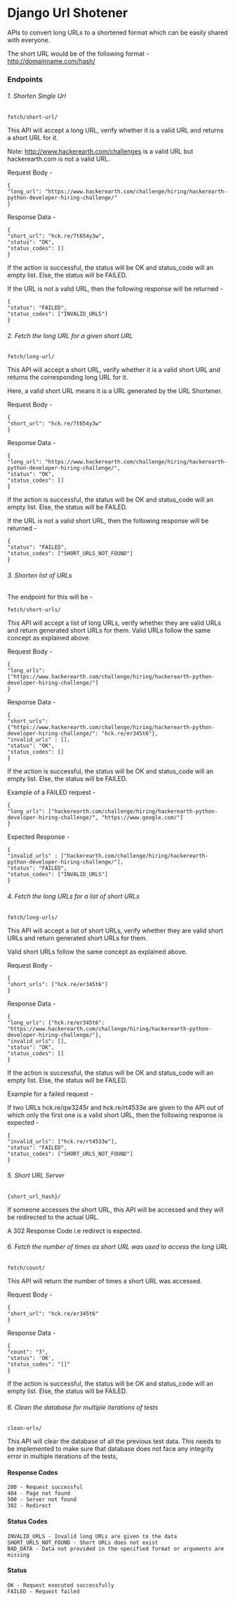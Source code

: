# Django Url Shotener


APIs to convert long URLs to a shortened format which can be easily shared with everyone.

The short URL would be of the following format - http://domainname.com/hash/

### Endpoints

###### 1. Shorten Single Url

	fetch/short-url/

This API will accept a long URL, verify whether it is a valid URL and returns a short URL for it.

Note: http://www.hackerearth.com/challenges is a valid URL but hackerearth.com is not a valid URL.

Request Body - 

	{
    "long_url": "https://www.hackerearth.com/challenge/hiring/hackerearth-python-developer-hiring-challenge/"
	}

Response Data -

	{
    "short_url": "hck.re/7t654y3w",
    "status": "OK",
    "status_codes": []
	}

If the action is successful, the status will be OK and status_code will an empty list. Else, the status will be FAILED.

If the URL is not a valid URL, then the following response will be returned -

	{
    "status": "FAILED",
    "status_codes": ["INVALID_URLS"]
	}
    
###### 2. Fetch the long URL for a given short URL

	fetch/long-url/

This API will accept a short URL, verify whether it is a valid short URL and returns the corresponding long URL for it.

Here, a valid short URL means it is a URL generated by the URL Shortener.

Request Body - 

	{
    "short_url": "hck.re/7t654y3w"
	}

Response Data -

	{
    "long_url": "https://www.hackerearth.com/challenge/hiring/hackerearth-python-developer-hiring-challenge/",
    "status": "OK",
    "status_codes": []
	}

If the action is successful, the status will be OK and status_code will an empty list. Else, the status will be FAILED.

If the URL is not a valid short URL, then the following response will be returned -

	{
    "status": "FAILED",
    "status_codes": ["SHORT_URLS_NOT_FOUND"]
	}

###### 3. Shorten list of URLs

The endpoint for this will be - 

	fetch/short-urls/

This API will accept a list of long URLs, verify whether they are valid URLs and return generated short URLs for them. Valid URLs follow the same concept as explained above.

Request Body - 

	{
    "long_urls": ["https://www.hackerearth.com/challenge/hiring/hackerearth-python-developer-hiring-challenge/"]
	}

Response Data -

	{
    "short_urls": {"https://www.hackerearth.com/challenge/hiring/hackerearth-python-developer-hiring-challenge/": "hck.re/er345t6"},
    "invalid_urls" : [],
    "status": "OK",
    "status_codes": []
	}

If the action is successful, the status will be OK and status_code will an empty list. Else, the status will be FAILED.

Example of a FAILED request -

	{
    "long_urls": ["hackerearth.com/challenge/hiring/hackerearth-python-developer-hiring-challenge/", "https://www.google.com/"]
	}

Expected Response -

	{
    "invalid_urls" : ["hackerearth.com/challenge/hiring/hackerearth-python-developer-hiring-challenge/"],
    "status": "FAILED",
    "status_codes": ["INVALID_URLS"]
	}

###### 4. Fetch the long URLs for a list of short URLs

	fetch/long-urls/

This API will accept a list of short URLs, verify whether they are valid short URLs and return generated short URLs for them.

Valid short URLs follow the same concept as explained above.

Request Body - 

	{
    "short_urls": ["hck.re/er345t6"]
	}

Response Data -

	{
    "long_urls": {"hck.re/er345t6": "https://www.hackerearth.com/challenge/hiring/hackerearth-python-developer-hiring-challenge/"},
    "invalid_urls": [],
    "status": "OK",
    "status_codes": []
	}

If the action is successful, the status will be OK and status_code will an empty list. Else, the status will be FAILED.

Example for a failed request -

If two URLs hck.re/qw3245r and hck.re/rt4533e are given to the API out of which only the first one is a valid short URL, then the following response is expected -

	{
    "invalid_urls": ["hck.re/rt4533e"],
    "status": "FAILED",
    "status_codes": ["SHORT_URLS_NOT_FOUND"]
	}

###### 5. Short URL Server


	{short_url_hash}/

If someone accesses the short URL, this API will be accessed and they will be redirected to the actual URL.

A 302 Response Code i.e redirect is expected.

###### 6. Fetch the number of times as short URL was used to access the long URL


	fetch/count/

This API will return the number of times a short URL was accessed.

Request Body - 

	{
    "short_url": "hck.re/er345t6"
	}

Response Data -

	{
    "count": "3",
    "status": 'OK',
    "status_codes": "[]"
	}

If the action is successful, the status will be OK and status_code will an empty list. Else, the status will be FAILED.

###### 6. Clean the database for multiple iterations of tests


	clean-urls/

This API will clear the database of all the previous test data. This needs to be implemented to make sure that database does not face any integrity error in multiple iterations of the tests,

#### Response Codes

    200 - Request successful
    404 - Page not found
    500 - Server not found
    302 - Redirect

#### Status Codes

    INVALID_URLS - Invalid long URLs are given to the data
    SHORT_URLS_NOT_FOUND - Short URLs does not exist
    BAD_DATA - Data not provided in the specified format or arguments are missing

#### Status

    OK - Request executed successfully
    FAILED - Request failed

